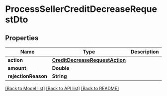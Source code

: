 # ProcessSellerCreditDecreaseRequestDto

## Properties
Name | Type | Description | Notes
------------ | ------------- | ------------- | -------------
**action** | [**CreditDecreaseRequestAction**](CreditDecreaseRequestAction.md) |  | 
**amount** | **Double** |  | [optional] 
**rejectionReason** | **String** |  | [optional] 

[[Back to Model list]](../README.md#documentation-for-models) [[Back to API list]](../README.md#documentation-for-api-endpoints) [[Back to README]](../README.md)


